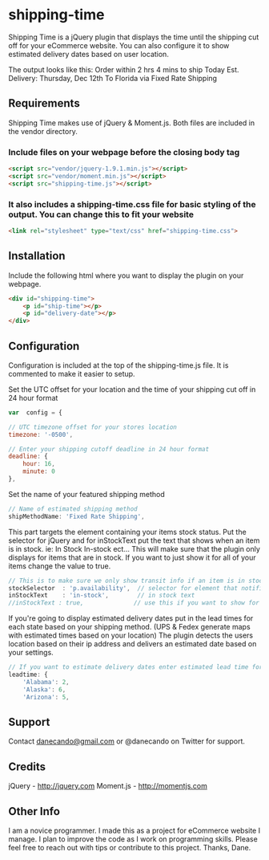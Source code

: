 shipping-time
=============

Shipping Time is a jQuery plugin that displays the time until the shipping cut off for your eCommerce website. You can also configure it to show estimated delivery dates based on user location.

The output looks like this: 
Order within 2 hrs 4 mins to ship Today
Est. Delivery: Thursday, Dec 12th
To Florida via Fixed Rate Shipping

## Requirements 
Shipping Time makes use of jQuery & Moment.js. Both files are included in the vendor directory. 

### Include files on your webpage before the closing body tag
```html
<script src="vendor/jquery-1.9.1.min.js"></script>
<script src="vendor/moment.min.js"></script>
<script src="shipping-time.js"></script>
```

### It also includes a shipping-time.css file for basic styling of the output. You can change this to fit your website
```html
<link rel="stylesheet" type="text/css" href="shipping-time.css">
```

## Installation 
Include the following html where you want to display the plugin on your webpage.
```html
<div id="shipping-time">
    <p id="ship-time"></p>
    <p id="delivery-date"></p>
</div>
```

## Configuration 
Configuration is included at the top of the shipping-time.js file. It is commented to make it easier to setup. 

Set the UTC offset for your location and the time of your shipping cut off in 24 hour format
```javascript
var  config = {

// UTC timezone offset for your stores location
timezone: '-0500',

// Enter your shipping cutoff deadline in 24 hour format
deadline: {
    hour: 16,
    minute: 0
},
```


Set the name of your featured shipping method 
```javascript
// Name of estimated shipping method
shipMethodName: 'Fixed Rate Shipping',
`````

This part targets the element containing your items stock status. Put the selector for jQuery and for inStockText put the text that shows when an item is in stock. ie: In Stock In-stock ect... This will make sure that the plugin only displays for items that are in stock. If you want to just show it for all of your items change the value to true.
```javascript
// This is to make sure we only show transit info if an item is in stock!
stockSelector  : 'p.availability',  // selector for element that notifies stock status
inStockText    : 'in-stock',        // in stock text  
//inStockText : true,              // use this if you want to show for all items
```

If you're going to display estimated delivery dates put in the lead times for each state based on your shipping method. (UPS & Fedex generate maps with estimated times based on your location) The plugin detects the users location based on their ip address and delivers an estimated date based on your settings.
```javascript
// If you want to estimate delivery dates enter estimated lead time for each state in days
leadtime: {
    'Alabama': 2,
    'Alaska': 6,
    'Arizona': 5,
```


## Support
Contact danecando@gmail.com or @danecando on Twitter for support.

## Credits
jQuery - http://jquery.com
Moment.js - http://momentjs.com

## Other Info
I am a novice programmer. I made this as a project for eCommerce website I manage. I plan to improve the code as I work on programming skills. Please feel free to reach out with tips or contribute to this project. Thanks, Dane.
